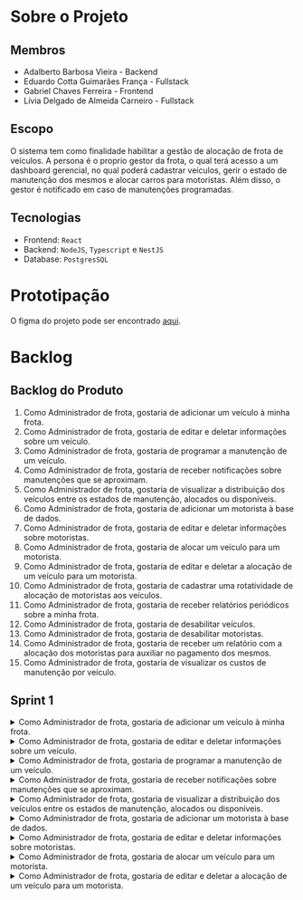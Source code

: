 # Sobre o Projeto

## Membros
- Adalberto Barbosa Vieira - Backend
- Eduardo Cotta Guimarães França - Fullstack
- Gabriel Chaves Ferreira - Frontend
- Lívia Delgado de Almeida Carneiro - Fullstack

## Escopo

O sistema tem como finalidade habilitar a gestão de alocação de frota de veículos.
A persona é o proprio gestor da frota, o qual terá acesso a um dashboard gerencial, no qual poderá cadastrar veículos, gerir o estado de manutenção dos mesmos e alocar carros para motoristas.
Além disso, o gestor é notificado em caso de manutenções programadas.

## Tecnologias
- Frontend: `React`
- Backend: `NodeJS`, `Typescript` e `NestJS`
- Database: `PostgresSQL`

# Prototipação

O figma do projeto pode ser encontrado [aqui](https://www.figma.com/file/wqJ3OV2hayIyu3NYOiKenk/palantir?type=design&node-id=0-1&mode=design&t=oSIUZozwVaHgTDtX-0).

# Backlog 

## Backlog do Produto
1. Como Administrador de frota, gostaria de adicionar um veículo à minha frota.
2. Como Administrador de frota, gostaria de editar e deletar informações sobre um veículo.
3. Como Administrador de frota, gostaria de programar a manutenção de um veículo.
4. Como Administrador de frota, gostaria de receber notificações sobre manutenções que se aproximam.
5. Como Administrador de frota, gostaria de visualizar a distribuição dos veículos entre os estados de manutenção, alocados ou disponíveis.
6. Como Administrador de frota, gostaria de adicionar um motorista à base de dados.
7. Como Administrador de frota, gostaria de editar e deletar informações sobre motoristas.
8. Como Administrador de frota, gostaria de alocar um veículo para um motorista.
9. Como Administrador de frota, gostaria de editar e deletar a alocação de um veículo para um motorista.
10. Como Administrador de frota, gostaria de cadastrar uma rotatividade de alocação de motoristas aos veículos.
11. Como Administrador de frota, gostaria de receber relatórios periódicos sobre a minha frota.
12. Como Administrador de frota, gostaria de desabilitar veículos.
13. Como Administrador de frota, gostaria de desabilitar motoristas.
14. Como Administrador de frota, gostaria de receber um relatório com a alocação dos motoristas para auxiliar no pagamento dos mesmos.
15. Como Administrador de frota, gostaria de visualizar os custos de manutenção por veículo.

## Sprint 1

<details>
  <summary>Como Administrador de frota, gostaria de adicionar um veículo à minha frota.</summary>
  - Criar aplicação base em React
  - Instalar o banco de dados e criar as primeiras tabelas
  - Criar aplicação base Node
  - Criar docker compose para subir todas as aplicações
  - Implementar API para adicionar um veículo
  - Implementar tela de cadastro de veículo
</details>

<details>
  <summary>Como Administrador de frota, gostaria de editar e deletar informações sobre um veículo.</summary>
  - Implementar tela de listagem de veículos
  - Implementar API de listagem de veículos
  - Implementar API para obter informações de um veículo específico
  - Implementar API para editar um veículo
  - Implementar API para deletar um veículo
  - Implementar modal de confirmação de deleção de veículo
</details>

<details>
  <summary>Como Administrador de frota, gostaria de programar a manutenção de um veículo.</summary>
</details>

<details>
  <summary>Como Administrador de frota, gostaria de receber notificações sobre manutenções que se aproximam.</summary>
</details>

<details>
  <summary>Como Administrador de frota, gostaria de visualizar a distribuição dos veículos entre os estados de manutenção, alocados ou disponíveis.</summary>
</details>

<details>
  <summary>Como Administrador de frota, gostaria de adicionar um motorista à base de dados.</summary>
</details>

<details>
  <summary>Como Administrador de frota, gostaria de editar e deletar informações sobre motoristas.</summary>
</details>

<details>
  <summary>Como Administrador de frota, gostaria de alocar um veículo para um motorista.</summary>
</details>

<details>
  <summary>Como Administrador de frota, gostaria de editar e deletar a alocação de um veículo para um motorista.</summary>
</details>
